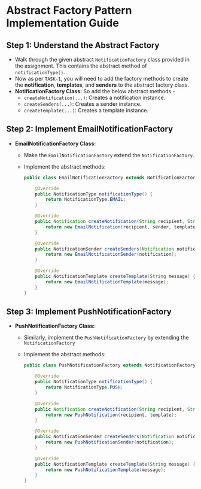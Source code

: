 # Abstract Factory Pattern Implementation Guide

## Step 1: Understand the Abstract Factory
- Walk through the given abstract `NotificationFactory` class provided in the assignment. This contains the abstract method of `notificationType()`.
- Now as per `TASK-1`, you will need to add the factory methods to create the **notification**, **templates**, and **senders** to the abstract factory class.
- **NotificationFactory Class:**
  So add the below abstract methods -
    - `createNotification(...)`: Creates a notification instance.
    - `createSenders(...)`: Creates a sender instance.
    - `createTemplate(...)`: Creates a template instance.

## Step 2: Implement EmailNotificationFactory

- **EmailNotificationFactory Class:**
  - Make the `EmailNotificationFactory` extend the `NotificationFactory`.
  - Implement the abstract methods:

    ```java
    public class EmailNotificationFactory extends NotificationFactory {

        @Override
        public NotificationType notificationType() {
            return NotificationType.EMAIL;
        }

        @Override
        public Notification createNotification(String recipient, String sender, NotificationTemplate template) {
            return new EmailNotification(recipient, sender, template);
        }

        @Override
        public NotificationSender createSenders(Notification notification) {
            return new EmailNotificationSender(notification);
        }

        @Override
        public NotificationTemplate createTemplate(String message) {
            return new EmailNotificationTemplate(message);
        }
    }
    ```

## Step 3: Implement PushNotificationFactory

- **PushNotificationFactory Class:**
  - Similarly, implement the `PushNotificationFactory` by extending the `NotificationFactory`
  - Implement the abstract methods:

    ```java
    public class PushNotificationFactory extends NotificationFactory {

        @Override
        public NotificationType notificationType() {
            return NotificationType.PUSH;
        }

        @Override
        public Notification createNotification(String recipient, String sender, NotificationTemplate template) {
            return new PushNotification(recipient, template);
        }

        @Override
        public NotificationSender createSenders(Notification notification) {
            return new PushNotificationSender(notification);
        }

        @Override
        public NotificationTemplate createTemplate(String message) {
            return new PushNotificationTemplate(message);
        }
    }
    ```
